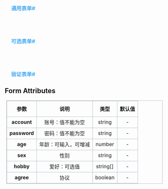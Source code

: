 <script lang="ts" setup>
    import formm from './Form.vue'
    import form1 from "./Form1.vue"
    import form2 from "./Form2.vue"
    import form3 from "./Form3.vue"
</script>

<formm/>


### 通用表单#

<Form1/>

### 可选表单#
<Form2/>

### 验证表单#
<Form3/>

<style scoped>
    h3{
        /* color:#00a8ff; */
       color:#45aaf2;
        margin-left:20px;
        margin-top:80px;
    }
    table{
        width: 98%;       
        margin:0 auto;
    }
    th {
        height: 50px;
    }
    td {
        height: 35px;
    }
    table, th, td {
        border: 1px solid #b2bec3;
        border-collapse: collapse;
    }
</style>


## Form Attributes
|      **参数**      | 说明                                               |   类型   | 默认值  | 
| :----------------: | :--------------------------------------------------: | :------: | :-----: | 
|     **account**    | 账号：值不能为空                                    |  string  |    -    | 
|   **password**     | 密码：值不能为空                                    |  string  |    -    |
|   **age**          | 年龄：可输入，可增减                                |  number  |     -   |
|  **sex**           | 性别                                               |  string  |    -   | 
|  **hobby**         | 爱好：可选值                                        | string[] |   -    | 
|  **agree**         | 协议                                               |  boolean |    -    | 